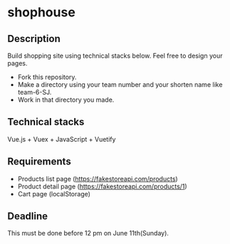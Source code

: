 # shophouse

## Description

Build shopping site using technical stacks below. Feel free to design your pages.

- Fork this repository.
- Make a directory using your team number and your shorten name like team-6-SJ.
- Work in that directory you made.

## Technical stacks

Vue.js + Vuex + JavaScript + Vuetify

## Requirements

- Products list page (https://fakestoreapi.com/products)
- Product detail page (https://fakestoreapi.com/products/1)
- Cart page (localStorage)

## Deadline

This must be done before 12 pm on June 11th(Sunday).
